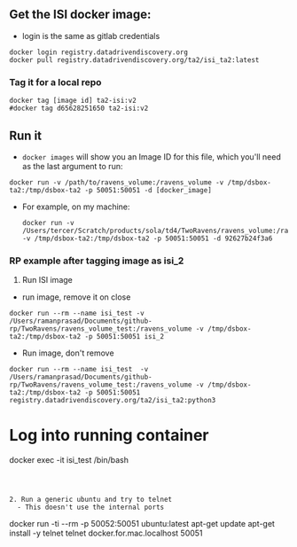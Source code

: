 
## Get the ISI docker image:

 - login is the same as gitlab credentials

```
docker login registry.datadrivendiscovery.org
docker pull registry.datadrivendiscovery.org/ta2/isi_ta2:latest
```

### Tag it for a local repo

```
docker tag [image id] ta2-isi:v2
#docker tag d65628251650 ta2-isi:v2
```

## Run it

- `docker images` will show you an Image ID for this file, which you'll need as the last argument to run:

```
docker run -v /path/to/ravens_volume:/ravens_volume -v /tmp/dsbox-ta2:/tmp/dsbox-ta2 -p 50051:50051 -d [docker_image]
```

- For example, on my machine:
    ```
    docker run -v /Users/tercer/Scratch/products/sola/td4/TwoRavens/ravens_volume:/ravens_volume -v /tmp/dsbox-ta2:/tmp/dsbox-ta2 -p 50051:50051 -d 92627b24f3a6
    ```    
### RP example after tagging image as isi_2

1. Run ISI image

- run image, remove it on close

```
docker run --rm --name isi_test -v /Users/ramanprasad/Documents/github-rp/TwoRavens/ravens_volume_test:/ravens_volume -v /tmp/dsbox-ta2:/tmp/dsbox-ta2 -p 50051:50051 isi_2
```

- Run image, don't remove

```
docker run --rm --name isi_test  -v /Users/ramanprasad/Documents/github-rp/TwoRavens/ravens_volume_test:/ravens_volume -v /tmp/dsbox-ta2:/tmp/dsbox-ta2 -p 50051:50051 registry.datadrivendiscovery.org/ta2/isi_ta2:python3
```

# Log into running container
docker exec -it isi_test /bin/bash

```



2. Run a generic ubuntu and try to telnet
  - This doesn't use the internal ports

  ```
  docker run -ti --rm -p 50052:50051 ubuntu:latest
  apt-get update
  apt-get install -y telnet
  telnet docker.for.mac.localhost 50051
  ```
